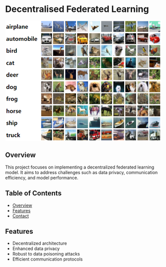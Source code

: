 # Decentralised Federated Learning

![Project Logo](assets/image.png)

## Overview
This project focuses on implementing a decentralized federated learning model. It aims to address challenges such as data privacy, communication efficiency, and model performance.

## Table of Contents
- [Overview](#overview)
- [Features](#features)
- [Contact](https://srirammandalika.github.io/)

## Features
- Decentralized architecture
- Enhanced data privacy
- Robust to data poisoning attacks
- Efficient communication protocols
